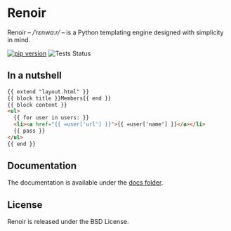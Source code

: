 # Renoir

Renoir – */ˈrɛnwɑːr/* – is a Python templating engine designed with simplicity in mind.

[![pip version](https://img.shields.io/pypi/v/renoir.svg?style=flat)](https://pypi.python.org/pypi/Renoir)
![Tests Status](https://github.com/emmett-framework/renoir/workflows/Tests/badge.svg)

## In a nutshell

```html
{{ extend "layout.html" }}
{{ block title }}Members{{ end }}
{{ block content }}
<ul>
  {{ for user in users: }}
  <li><a href="{{ =user['url'] }}">{{ =user['name'] }}</a></li>
  {{ pass }}
</ul>
{{ end }}
```

## Documentation

The documentation is available under the [docs folder](https://github.com/emmett-framework/renoir/tree/master/docs).

## License

Renoir is released under the BSD License.
